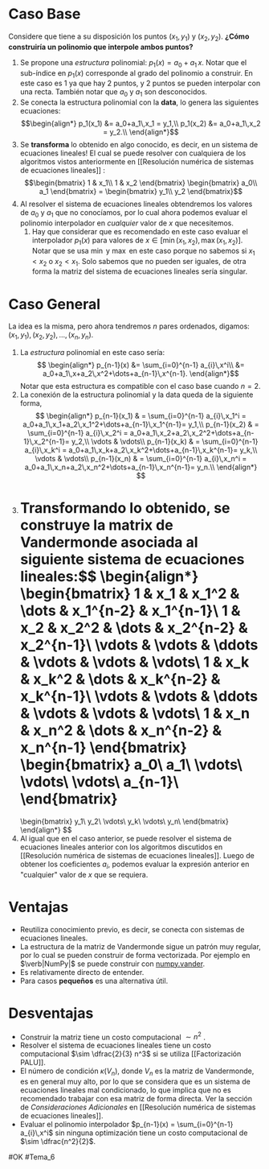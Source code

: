 # Caso Base
Considere que tiene a su disposición los puntos $(x_1,y_1)$ y $(x_2,y_2)$. **¿Cómo construiría un polinomio que interpole ambos puntos?**
1. Se propone una _estructura_ polinomial: $p_1(x)=a_0+a_1\,x$. Notar que el sub-índice en $p_1(x)$ corresponde al grado del polinomio a construir. En este caso es 1 ya que hay 2 puntos, y 2 puntos se pueden interpolar con una recta. También notar que $a_0$ y $a_1$ son desconocidos.
2. Se conecta la estructura polinomial con la **data**, lo genera las siguientes ecuaciones:$$\begin{align*}
   p_1(x_1) &= a_0+a_1\,x_1 = y_1,\\
   p_1(x_2) &= a_0+a_1\,x_2 = y_2.\\
   \end{align*}$$
3. Se **transforma** lo obtenido en algo conocido, es decir, en un sistema de ecuaciones lineales! El cual se puede resolver con cualquiera de los algoritmos vistos anteriormente en [[Resolución numérica de sistemas de ecuaciones lineales]] : $$\begin{bmatrix}
	        1 & x_1\\
	        1 & x_2
	    \end{bmatrix}
	    \begin{bmatrix}
	        a_0\\
	        a_1
	    \end{bmatrix}
	    =
	    \begin{bmatrix}
	        y_1\\
	        y_2
	    \end{bmatrix}$$
4. Al resolver el sistema de ecuaciones lineales obtendremos los valores de $a_0$ y $a_1$ que no conocíamos, por lo cual ahora podemos evaluar el polinomio interpolador en _cualquier_ valor de $x$ que necesitemos.
	1. Hay que considerar que es recomendado en este caso evaluar el interpolador $p_1(x)$ para valores de $x\in[\min(x_1,x_2),\max(x_1,x_2)]$. Notar que se usa $\min$ y $\max$ en este caso porque no sabemos si $x_1<x_2$ o $x_2<x_1$. Solo sabemos que no pueden ser iguales, de otra forma la matriz del sistema de ecuaciones lineales sería singular.
# Caso General
La idea es la misma, pero ahora tendremos $n$ pares ordenados, digamos: $(x_1,y_1),(x_2,y_2),\dots,(x_n,y_n)$.
1. La _estructura_ polinomial en este caso sería:$$
   \begin{align*}
	   p_{n-1}(x) &= \sum_{i=0}^{n-1} a_{i}\,x^i\\
	   &= a_0+a_1\,x+a_2\,x^2+\dots+a_{n-1}\,x^{n-1}.
   \end{align*}$$
   Notar que esta estructura es compatible con el caso base cuando $n=2$.
2. La conexión de la estructura polinomial y la data queda de la siguiente forma,$$
   \begin{align*}
   p_{n-1}(x_1) & = \sum_{i=0}^{n-1} a_{i}\,x_1^i = a_0+a_1\,x_1+a_2\,x_1^2+\dots+a_{n-1}\,x_1^{n-1}= y_1,\\
   p_{n-1}(x_2) & = \sum_{i=0}^{n-1} a_{i}\,x_2^i = a_0+a_1\,x_2+a_2\,x_2^2+\dots+a_{n-1}\,x_2^{n-1}= y_2,\\
   \vdots & \vdots\\
   p_{n-1}(x_k) & = \sum_{i=0}^{n-1} a_{i}\,x_k^i = a_0+a_1\,x_k+a_2\,x_k^2+\dots+a_{n-1}\,x_k^{n-1}= y_k,\\
   \vdots & \vdots\\
   p_{n-1}(x_n) & = \sum_{i=0}^{n-1} a_{i}\,x_n^i = a_0+a_1\,x_n+a_2\,x_n^2+\dots+a_{n-1}\,x_n^{n-1}= y_n.\\
   \end{align*}
   $$
3. **Transformando** lo obtenido, se construye la matrix de Vandermonde asociada al siguiente sistema de ecuaciones lineales:$$
   \begin{align*}
   \begin{bmatrix}
	1 & x_1 & x_1^2 & \dots & x_1^{n-2} & x_1^{n-1}\\
	1 & x_2 & x_2^2 & \dots & x_2^{n-2} & x_2^{n-1}\\
	\vdots & \vdots & \ddots & \vdots & \vdots & \vdots\\
	1 & x_k & x_k^2 & \dots & x_k^{n-2} & x_k^{n-1}\\
	\vdots & \vdots & \ddots & \vdots & \vdots & \vdots\\
	1 & x_n & x_n^2 & \dots & x_n^{n-2} & x_n^{n-1}
	\end{bmatrix}
	\begin{bmatrix}
	a_0\\
	a_1\\
	\vdots\\
	\vdots\\
	\vdots\\
	a_{n-1}\\
	\end{bmatrix}
	=
	\begin{bmatrix}
	y_1\\
	y_2\\
	\vdots\\
	y_k\\
	\vdots\\
	y_n\\
	\end{bmatrix}
   \end{align*}
   $$
4. Al igual que en el caso anterior, se puede resolver el sistema de ecuaciones lineales anterior con los algoritmos discutidos en [[Resolución numérica de sistemas de ecuaciones lineales]]. Luego de obtener los coeficientes $a_{i}$, podemos evaluar la expresión anterior en "cualquier" valor de $x$ que se requiera.

# Ventajas
- Reutiliza conocimiento previo, es decir, se conecta con sistemas de ecuaciones lineales.
- La estructura de la matriz de Vandermonde sigue un patrón muy regular, por lo cual se pueden construir de forma vectorizada. Por ejemplo en $\verb|NumPy|$ se puede construir con [numpy.vander](https://numpy.org/doc/stable/reference/generated/numpy.vander.html).
- Es relativamente directo de entender.
- Para casos **pequeños** es una alternativa útil.
# Desventajas
- Construir la matriz tiene un costo computacional $\sim n^2$ .
- Resolver el sistema de ecuaciones lineales tiene un costo computacional $\sim \dfrac{2}{3} n^3$ si se utiliza [[Factorización PALU]].
- El número de condición $\kappa(V_n)$, donde $V_n$ es la matriz de Vandermonde, es en general muy alto, por lo que se considera que es un sistema de ecuaciones lineales mal condicionado, lo que implica que no es recomendado trabajar con esa matriz de forma directa. Ver la sección de _Consideraciones Adicionales_ en [[Resolución numérica de sistemas de ecuaciones lineales]].
- Evaluar el polinomio interpolador $p_{n-1}(x) = \sum_{i=0}^{n-1} a_{i}\,x^i$ sin ninguna optimización tiene un costo computacional de $\sim \dfrac{n^2}{2}$.

#OK 
#Tema_6